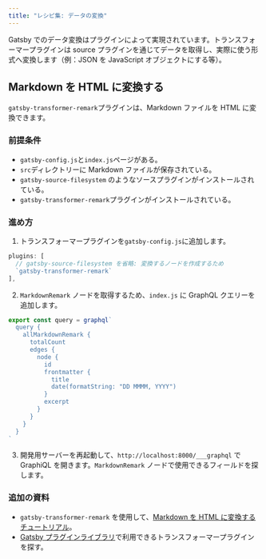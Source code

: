 ```yaml
---
title: "レシピ集: データの変換"
---
```


Gatsby でのデータ変換はプラグインによって実現されています。トランスフォーマープラグインは source プラグインを通じてデータを取得し、実際に使う形式へ変換します（例：JSON を JavaScript オブジェクトにする等）。

## Markdown を HTML に変換する

`gatsby-transformer-remark`プラグインは、Markdown ファイルを HTML に変換できます。

### 前提条件

- `gatsby-config.js`と`index.js`ページがある。
- `src`ディレクトリーに Markdown ファイルが保存されている。
- `gatsby-source-filesystem` のようなソースプラグインがインストールされている。
- `gatsby-transformer-remark`プラグインがインストールされている。

### 進め方

1. トランスフォーマープラグインを`gatsby-config.js`に追加します。

```js:title=gatsby-config.js
plugins: [
  // gatsby-source-filesystem を省略: 変換するノードを作成するため
  `gatsby-transformer-remark`
],
```

2. `MarkdownRemark` ノードを取得するため、`index.js` に GraphQL クエリーを追加します。

```jsx:title=src/pages/index.js
export const query = graphql`
  query {
    allMarkdownRemark {
      totalCount
      edges {
        node {
          id
          frontmatter {
            title
            date(formatString: "DD MMMM, YYYY")
          }
          excerpt
        }
      }
    }
  }
`
```

3. 開発用サーバーを再起動して、`http://localhost:8000/___graphql` で GraphiQL を開きます。`MarkdownRemark` ノードで使用できるフィールドを探します。

### 追加の資料

- `gatsby-transformer-remark` を使用して、[Markdown を HTML に変換するチュートリアル](/tutorial/part-six/#transformer-plugins)。
- [Gatsby プラグインライブラリ](/plugins/?=transformer)で利用できるトランスフォーマープラグインを探す。
